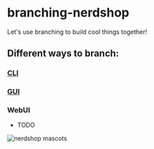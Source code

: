 # branching-nerdshop
Let's use branching to build cool things together!

## Different ways to branch:
### [CLI](https://docs.google.com/presentation/d/1AsiVGAmvbhDBb50xsOMuhiwWVhG3Ae36Jf48Y8o7c5g/edit?usp=sharing)
### [GUI](GUI/GUI.md)
### WebUI
* TODO

![nerdshop mascots](https://i.pinimg.com/originals/f6/9c/dd/f69cdd21821286221c54db5626e0bb24.gif)
